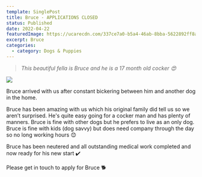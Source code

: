 ```yaml
---
template: SinglePost
title: Bruce - APPLICATIONS CLOSED
status: Published
date: 2022-04-22
featuredImage: https://ucarecdn.com/337ce7a0-b5a4-46ab-8bba-5622892ff8af/-/crop/372x218/0,0/-/preview/
excerpt: Bruce
categories:
  - category: Dogs & Puppies
---
```

> *This beautiful fella is Bruce and he is a 17 month old cocker 😍*

![](https://ucarecdn.com/3baf004f-f1c9-4051-8382-5dc3931cfc01/)

Bruce arrived with us after constant bickering between him and another dog in the home.


Bruce has been amazing with us which his original family did tell us so we aren’t surprised. He's quite easy going for a cocker man and has plenty of manners. 
Bruce is fine with other dogs but he prefers to live as an only dog. Bruce is fine with kids (dog savvy) but does need company through the day so no long working hours 😊


Bruce has been neutered and all outstanding medical work completed and now ready for his new start ✔️ 


Please get in touch to apply for Bruce 🐕